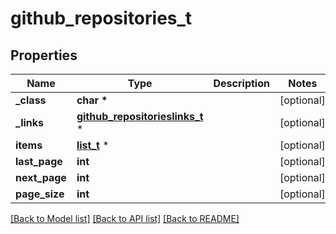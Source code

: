 # github_repositories_t

## Properties
Name | Type | Description | Notes
------------ | ------------- | ------------- | -------------
**_class** | **char \*** |  | [optional] 
**_links** | [**github_repositorieslinks_t**](github_repositorieslinks.md) \* |  | [optional] 
**items** | [**list_t**](github_repository.md) \* |  | [optional] 
**last_page** | **int** |  | [optional] 
**next_page** | **int** |  | [optional] 
**page_size** | **int** |  | [optional] 

[[Back to Model list]](../README.md#documentation-for-models) [[Back to API list]](../README.md#documentation-for-api-endpoints) [[Back to README]](../README.md)


